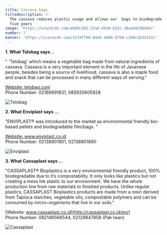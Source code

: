 ```yaml
---
title: Cassava bags
titledescription: >-
  The cassava reduces plastic usage and allows our  bags to biodegrade in under
  five years
image: 'https://ucarecdn.com/a949c3b5-23ad-443d-b22c-10aad4336d4d/'
number: 7
banner: 'https://ucarecdn.com/31747709-84e6-4489-9750-c2b8c2b32433/'
---
```

**1. What Telobag says ..**

" 'Telobag' which means a vegetable bag made from natural ingredients of cassava. Cassava is a very important element in the life of Javanese people, besides being a source of livelihood, cassava is also a staple food and snack that can be processed in many different ways of serving."

[Website: telobag.com](http://telobag.com/en/home/)\
Phone Number: 02166691831, 085920605928

![Telobag](https://ucarecdn.com/0cf22adc-a39c-4e73-90a3-7171d256d6a0/ "Telobag")

**2. What Enviplast says ...**

"ENVIPLAST® was introduced to the market as environmental friendly bio-based pellets and biodegradable film/bags. "

[Website: www.enviplast.co.id](http://enviplast.com/)\
Phone Number: 02138901901, 02138901890

![Enviplast](https://ucarecdn.com/a2c3f55c-5796-4ceb-8a4d-64e869bba6c0/ "Enviplast")

**3. What Cassaplast says ...**

"CASSAPLAST® Bioplastics is a very environmental friendly product, 100% biodegradable due to it’s compostability. It only looks like plastics but not creating a mess hie plastic to our environment. We have the whole production line from raw materials to finished products. Unlike regular plastics, CASSAPLAST Bioplastics products are made from a resin derived from Tapioca starches, vegetable oils, compostable polymers and can be consumed by micro~organisms that live in our soils."

[Website: www.cassaplast.co.id](http://cassaplast.co.id/en/)\
Phone Number: 082146566544, 02129847858 (Pak Iwan)

![Cassaplast](https://ucarecdn.com/a7442ee2-e2c5-4b50-84b2-d5ee33231cd7/ "Cassaplast")
